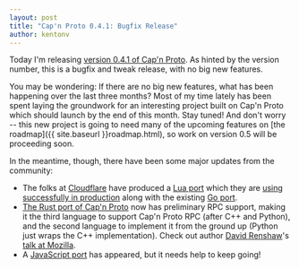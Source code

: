 ```yaml
---
layout: post
title: "Cap'n Proto 0.4.1: Bugfix Release"
author: kentonv
---
```


Today I'm releasing [version 0.4.1 of Cap'n Proto](https://capnproto.org/capnproto-c++-0.4.1.tar.gz).
As hinted by the version number, this is a bugfix and tweak release, with no big new features.

You may be wondering:  If there are no big new features, what has been happening over the
last three months?  Most of my time lately has been spent laying the groundwork for an
interesting project built on Cap'n Proto which should launch by the end of this month.
Stay tuned!  And don't worry -- this new project is going to need many of the upcoming
features on [the roadmap]({{ site.baseurl }}roadmap.html), so work on version 0.5 will be
proceeding soon.

In the meantime, though, there have been some major updates from the community:

  * The folks at [Cloudflare](https://www.cloudflare.com/) have produced a
    [Lua port](https://github.com/cloudflare/lua-capnproto) which they are
    [using successfully in production](http://blog.cloudflare.com/introducing-lua-capnproto-better-serialization-in-lua)
    along with the existing [Go port](https://github.com/jmckaskill/go-capnproto).
  * [The Rust port of Cap'n Proto](https://github.com/dwrensha/capnproto-rust) now has
    preliminary RPC support, making it the third language to support Cap'n Proto RPC (after
    C++ and Python), and the second language to implement it from the ground up (Python just
    wraps the C++ implementation).  Check out author [David Renshaw](https://github.com/dwrensha)'s
    [talk at Mozilla](https://air.mozilla.org/rust-meetup-february-2014/).
  * A [JavaScript port](https://github.com/jscheid/capnproto-js) has appeared, but it needs help
    to keep going!

